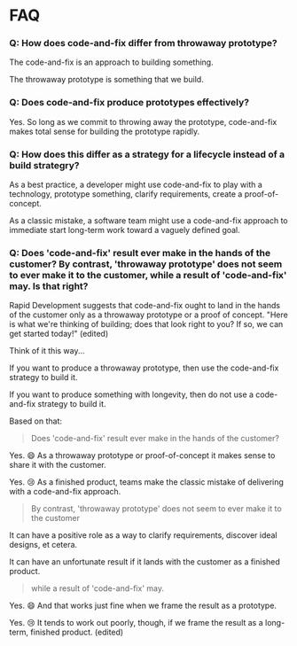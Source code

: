 # FAQ

### Q: How does code-and-fix differ from throwaway prototype?

The code-and-fix is an approach to building something.

The throwaway prototype is something that we build.


### Q: Does code-and-fix produce prototypes effectively?

Yes. So long as we commit to throwing away the prototype, code-and-fix makes total sense for building the prototype rapidly.

### Q: How does this differ as a strategy for a lifecycle instead of a build strategry?

As a best practice, a developer might use code-and-fix to play with a technology, prototype something, clarify requirements, create a proof-of-concept.

As a classic mistake, a software team might use a code-and-fix approach to immediate start long-term work toward a vaguely defined goal.


### Q: Does 'code-and-fix' result ever make in the hands of the customer? By contrast, 'throwaway prototype' does not seem to ever make it to the customer, while a result of 'code-and-fix' may. Is that right?

Rapid Development suggests that code-and-fix ought to land in the hands of the customer only as a throwaway prototype or a proof of concept. "Here is what we're thinking of building; does that look right to you? If so, we can get started today!" (edited) 

Think of it this way...

If you want to produce a throwaway prototype, then use the code-and-fix strategy to build it.

If you want to produce something with longevity, then do not use a code-and-fix strategy to build it.

Based on that:

> Does 'code-and-fix' result ever make in the hands of the customer?

Yes. :smile: As a throwaway prototype or proof-of-concept it makes sense to share it with the customer.

Yes. :cry: As a finished product, teams make the classic mistake of delivering with a code-and-fix approach.

> By contrast, 'throwaway prototype' does not seem to ever make it to the customer

It can have a positive role as a way to clarify requirements, discover ideal designs, et cetera.

It can have an unfortunate result if it lands with the customer as a finished product.

> while a result of 'code-and-fix' may.

Yes. :smile: And that works just fine when we frame the result as a prototype.

Yes. :cry: It tends to work out poorly, though, if we frame the result as a long-term, finished product. (edited) 
